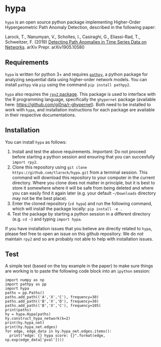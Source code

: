 # hypa

`hypa` is an open source python package implementing Higher-Order Hypergeometric Path Anomaly Detection, described in the following paper: 

Larock, T., Nanumyan, V., Scholtes, I., Casiraghi, G., Eliassi-Rad, T., Schweitzer, F. (2019) [Detecting Path Anomalies in Time Series Data on Networks](https://arxiv.org/abs/1905.10580). arXiv Prepr. arXiv1905.10580


## Requirements
`hypa` is written for python 3+ and requires [`pathpy`](https://github.com/uzhdag/pathpy/tree/master/pathpy), a python package for analyzing sequential data using higher-order network models. You can install `pathpy` via `pip` using the command `pip install pathpy2`.

`hypa` also requires the [`rpy2` package](https://rpy2.readthedocs.io/en/version_2.8.x/getting-started.html). This package is used to interface with the R programming language, specifically the `ghypernet` package (available here: https://github.com/gi0na/r-ghypernet). Both need to be installed to work with `hypa`, and installation instructions for each package are available in their respective documentations.

## Installation
You can install `hypa` as follows:

1. Install and test the above requirements. *Important:* Do not proceed before starting a python session and ensuring that you can succesfully `import rpy2`.
2. Clone this repository using `git clone https://github.com/tlarock/hypa.git` from a terminal session. This command will download this repository to your computer in the current directory. Where you clone does not matter in principle, but it is best to store it somewhere where it will be safe from being deleted and where you can easily find it again later (e.g. your default `~/Downloads` directory may not be the best place).
3. Enter the cloned repository (`cd hypa`) and run the following command, which will install the package locally: `pip install -e .`
4. Test the package by starting a python session in a different directory (e.g. `cd ~`) and typing `import hypa`. 

If you have installation issues that you believe are directly related to `hypa`, please feel free to open an issue on this github repository. We do not maintain `rpy2` and so are probably not able to help with installation issues.

## Test
A simple test (based on the toy example in the paper) to make sure things are working is to paste the following code block into an `ipython` session:
```
import numpy as np
import pathpy as pp
import hypa
paths = pp.Paths()
paths.add_path(('A','X','C'), frequency=30)
paths.add_path(('B','X','D'), frequency=30)
paths.add_path(('B','X','C'), frequency=105)
print(paths)
hy = hypa.Hypa(paths)
hy.construct_hypa_network(k=2)
print(hy.hypa_net)
print(hy.hypa_net.edges)
for edge, edge_data in hy.hypa_net.edges.items(): 
  print("edge: {} hypa score: {}".format(edge, np.exp(edge_data['pval']))) 
```

